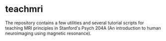 # teachmri

The repository contains a few utilities and several tutorial scripts for teaching MRI principles in Stanford's Psych 204A (An introduction to human neuroimaging using magnetic resonance).

